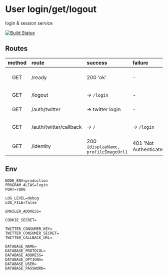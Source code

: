 # User login/get/logout

login & session service

[![Build Status](https://travis-ci.org/multiplio/cast-user.svg?branch=master)](https://travis-ci.org/multiplio/cast-user)

## Routes

| method | route | success | failure | comment |
|:---:|:---|:---|:---|---:|
| GET | /ready | 200 'ok' | - | kubernetes ready probe |
| GET | /logout | -> ```/login``` | - | delete user session |
| GET | /auth/twitter | -> twitter login | - | init twitter login |
| GET | /auth/twitter/callback | -> ```/```| -> ```/login``` | twitter oauth callback |
| GET | /identity | 200 ```{displayName, profileImageUrl}``` | 401 'Not Authenticated' | - |

## Env
```
NODE_ENV=production
PROGRAM_ALIAS=login
PORT=7000

LOG_LEVEL=debug
LOG_FILE=false

EMAILER_ADDRESS=

COOKIE_SECRET=

TWITTER_CONSUMER_KEY=
TWITTER_CONSUMER_SECRET=
TWITTER_CALLBACK_URL=

DATABASE_NAME=
DATABASE_PROTOCOL=
DATABASE_ADDRESS=
DATABASE_OPTIONS=
DATABASE_USER=
DATABASE_PASSWORD=
```
